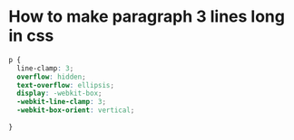 # How to make paragraph 3 lines long in css 

```css
p {
  line-clamp: 3;
  overflow: hidden;
  text-overflow: ellipsis;
  display: -webkit-box;
  -webkit-line-clamp: 3;
  -webkit-box-orient: vertical;
  
}
```
